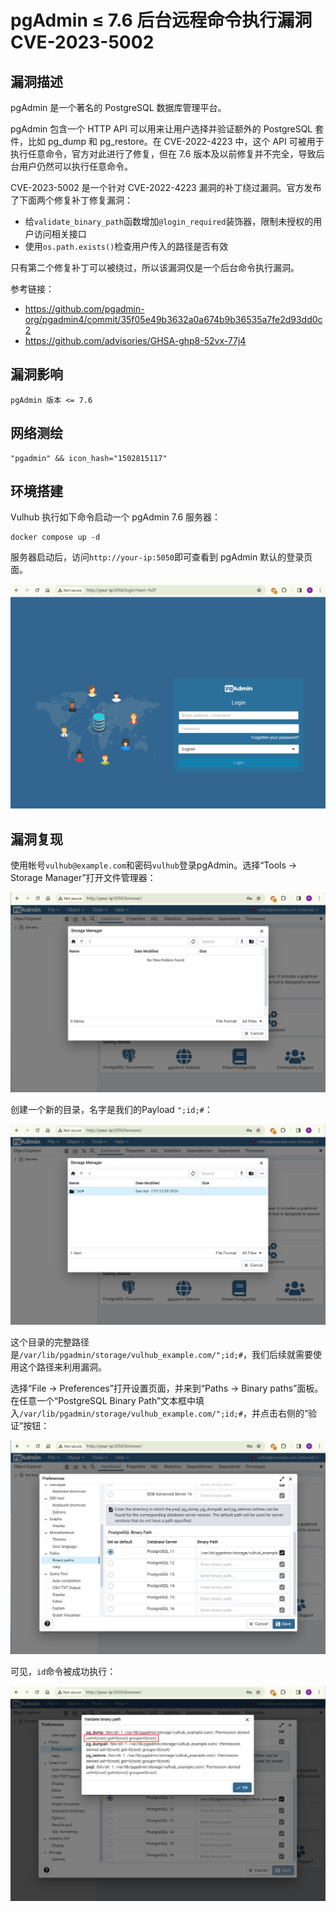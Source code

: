# pgAdmin ≤ 7.6 后台远程命令执行漏洞 CVE-2023-5002

## 漏洞描述

pgAdmin 是一个著名的 PostgreSQL 数据库管理平台。

pgAdmin 包含一个 HTTP API 可以用来让用户选择并验证额外的 PostgreSQL 套件，比如 pg_dump 和 pg_restore。在 CVE-2022-4223 中，这个 API 可被用于执行任意命令，官方对此进行了修复，但在 7.6 版本及以前修复并不完全，导致后台用户仍然可以执行任意命令。

CVE-2023-5002 是一个针对 CVE-2022-4223 漏洞的补丁绕过漏洞。官方发布了下面两个修复补丁修复漏洞：

- 给`validate_binary_path`函数增加`@login_required`装饰器，限制未授权的用户访问相关接口
- 使用`os.path.exists()`检查用户传入的路径是否有效

只有第二个修复补丁可以被绕过，所以该漏洞仅是一个后台命令执行漏洞。

参考链接：

- https://github.com/pgadmin-org/pgadmin4/commit/35f05e49b3632a0a674b9b36535a7fe2d93dd0c2
- https://github.com/advisories/GHSA-ghp8-52vx-77j4

## 漏洞影响

```
pgAdmin 版本 <= 7.6
```

## 网络测绘

```
"pgadmin" && icon_hash="1502815117"
```

## 环境搭建

Vulhub 执行如下命令启动一个 pgAdmin 7.6 服务器：

```
docker compose up -d
```

服务器启动后，访问`http://your-ip:5050`即可查看到 pgAdmin 默认的登录页面。

![](images/pgAdmin%20≤%207.6%20后台远程命令执行漏洞%20CVE-2023-5002/image-20240407151157948.png)

## 漏洞复现

使用帐号`vulhub@example.com`和密码`vulhub`登录pgAdmin。选择“Tools -> Storage Manager”打开文件管理器：

![](images/pgAdmin%20≤%207.6%20后台远程命令执行漏洞%20CVE-2023-5002/image-20240407151317890.png)



创建一个新的目录，名字是我们的Payload `";id;#`：

![](images/pgAdmin%20≤%207.6%20后台远程命令执行漏洞%20CVE-2023-5002/image-20240407151348622.png)



这个目录的完整路径是`/var/lib/pgadmin/storage/vulhub_example.com/";id;#`，我们后续就需要使用这个路径来利用漏洞。

选择“File -> Preferences”打开设置页面，并来到“Paths -> Binary paths”面板。在任意一个“PostgreSQL Binary Path”文本框中填入`/var/lib/pgadmin/storage/vulhub_example.com/";id;#`，并点击右侧的“验证”按钮：

![](images/pgAdmin%20≤%207.6%20后台远程命令执行漏洞%20CVE-2023-5002/image-20240407151528419.png)

可见，`id`命令被成功执行：

![](images/pgAdmin%20≤%207.6%20后台远程命令执行漏洞%20CVE-2023-5002/image-20240407151614950.png)



